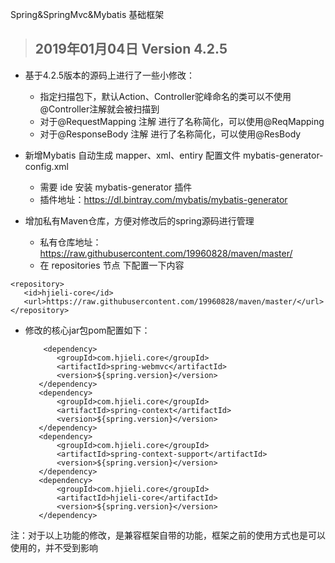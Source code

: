 Spring&amp;SpringMvc&amp;Mybatis 基础框架
> ## 2019年01月04日 Version 4.2.5
+ 基于4.2.5版本的源码上进行了一些小修改：
  - 指定扫描包下，默认Action、Controller驼峰命名的类可以不使用@Controller注解就会被扫描到
  - 对于@RequestMapping 注解 进行了名称简化，可以使用@ReqMapping
  - 对于@ResponseBody 注解 进行了名称简化，可以使用@ResBody

+ 新增Mybatis 自动生成 mapper、xml、entiry 配置文件 mybatis-generator-config.xml
  - 需要 ide 安装 mybatis-generator 插件
  - 插件地址：https://dl.bintray.com/mybatis/mybatis-generator
  
+ 增加私有Maven仓库，方便对修改后的spring源码进行管理
   -  私有仓库地址：https://raw.githubusercontent.com/19960828/maven/master/
   -  在 repositories 节点 下配置一下内容
 ```
 <repository>
    <id>hjieli-core</id>
    <url>https://raw.githubusercontent.com/19960828/maven/master/</url>
</repository>
 ```
 
 + 修改的核心jar包pom配置如下：
	 ```
		 <dependency>
			<groupId>com.hjieli.core</groupId>
			<artifactId>spring-webmvc</artifactId>
			<version>${spring.version}</version>
		</dependency>
		<dependency>
			<groupId>com.hjieli.core</groupId>
			<artifactId>spring-context</artifactId>
			<version>${spring.version}</version>
		</dependency>
		<dependency>
			<groupId>com.hjieli.core</groupId>
			<artifactId>spring-context-support</artifactId>
			<version>${spring.version}</version>
		</dependency>
		<dependency>
		    <groupId>com.hjieli.core</groupId>
		    <artifactId>hjieli-core</artifactId>
		    <version>${spring.version}</version>
		</dependency>
	 ```

注：对于以上功能的修改，是兼容框架自带的功能，框架之前的使用方式也是可以使用的，并不受到影响
